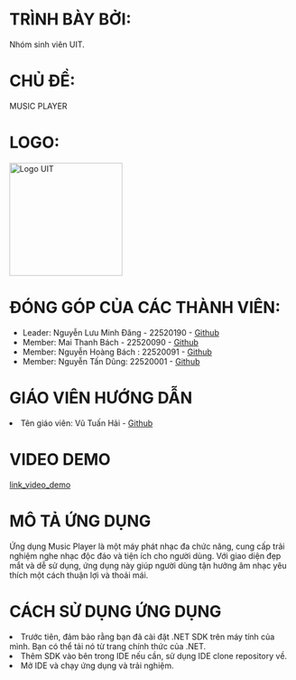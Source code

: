 <h1>TRÌNH BÀY BỞI:</h1><P>Nhóm sinh viên UIT.</P>

<h1>CHỦ ĐỀ:</h1><P>MUSIC PLAYER</P>

<h1>LOGO:</h1><img src="https://scontent.fsgn5-14.fna.fbcdn.net/v/t1.15752-9/409943438_878549933933377_6740809158659410444_n.png?_nc_cat=101&ccb=1-7&_nc_sid=8cd0a2&_nc_eui2=AeEbZ3q8bA0yv1CQ_PpeKjEdbMuDOV_3dypsy4M5X_d3KtgwOxg7d-u50HUF2QI6moo3chwQEwaxPFkQkZjL6Kym&_nc_ohc=7j0lZ4Dt-2wAX--INu2&_nc_ht=scontent.fsgn5-14.fna&oh=03_AdQurj8zpx2DVgM6fuqLkS5LyWFVJcgRB-defLu2UrFhVQ&oe=65A01338" alt="Logo UIT" width="200" height="200">

<h1>ĐÓNG GÓP CỦA CÁC THÀNH VIÊN:</h1><ul>
  <li>
      Leader: Nguyễn Lưu Minh Đăng - 22520190 - <a href="https://github.com/NLMDang22520190?fbclid=IwAR0fTCL4foE0FtSts_-Jtvb1gUnJv3ldcVA9wd4WXRxn251266lOfi_kUTI">Github</a>
  </li>
   <li>
      Member: Mai Thanh Bách - 22520090 - <a href="https://github.com/MaiThanhBach22520090">Github</a>
  </li>
   <li>
      Member: Nguyễn Hoàng Bách : 22520091 - <a href="https://github.com/NHBach-22520091">Github</a>
  </li>
   <li>
      Member: Nguyễn Tấn Dũng: 22520001 - <a href="https://github.com/NguyenTanDung-2004">Github</a>
  </li>
</ul>

<h1>GIÁO VIÊN HƯỚNG DẪN</h1>
<li>
      Tên giáo viên: Vũ Tuấn Hải - <a href="https://github.com/vutuanhai237/CourseMaterials/commits?author=vutuanhai237">Github</a>
  </li>

<h1>VIDEO DEMO</h1>
<a href="https://www.youtube.com/watch?v=WzHqZ2CHmdg">link_video_demo</a>

<h1>MÔ TẢ ỨNG DỤNG</h1>
<p>Ứng dụng Music Player là một máy phát nhạc đa chức năng, cung cấp trải nghiệm nghe nhạc độc đáo và tiện ích cho người dùng. Với giao diện đẹp mắt và dễ sử dụng, ứng dụng này giúp người dùng tận hưởng âm nhạc yêu thích một cách thuận lợi và thoải mái.</p>

<h1>CÁCH SỬ DỤNG ỨNG DỤNG</h1>
<li>Trước tiên, đảm bảo rằng bạn đã cài đặt .NET SDK trên máy tính của mình. Bạn có thể tải nó từ trang chính thức của .NET.</li>
<li>Thêm SDK vào bên trong IDE nếu cần, sử dụng IDE clone repository về.</li>
<li>Mở IDE và chạy ứng dụng và trải nghiệm.</li>


